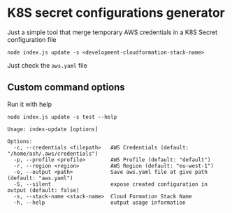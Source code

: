# K8S secret configurations generator

Just a simple tool that merge temporary AWS credentials in a K8S Secret
configuration file


```
node index.js update -s <development-cloudformation-stack-name>
```

Just check the `aws.yaml` file

## Custom command options

Run it with help

```
node index.js update -s test --help

Usage: index-update [options]

Options:
  -c, --credentials <filepath>   AWS Credentials (default: "/home/ash/.aws/credentials")
  -p, --profile <profile>        AWS Profile (default: "default")
  -r, --region <region>          AWS Region (default: "eu-west-1")
  -o, --output <path>            Save aws.yaml file at give path (default: "aws.yaml")
  -S, --silent                   expose created configuration in output (default: false)
  -s, --stack-name <stack-name>  Cloud Formation Stack Name
  -h, --help                     output usage information

```


